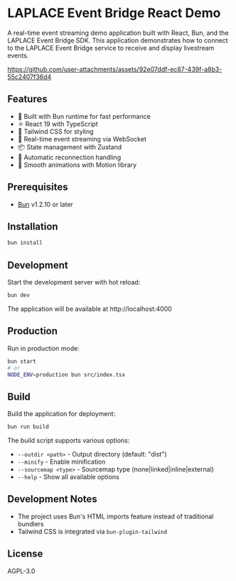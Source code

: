 # LAPLACE Event Bridge React Demo

A real-time event streaming demo application built with React, Bun, and the LAPLACE Event Bridge SDK. This application demonstrates how to connect to the LAPLACE Event Bridge service to receive and display livestream events.

https://github.com/user-attachments/assets/92e07ddf-ec87-439f-a8b3-55c2407f36d4

## Features

- 🚀 Built with Bun runtime for fast performance
- ⚛️ React 19 with TypeScript
- 🎨 Tailwind CSS for styling
- 🔄 Real-time event streaming via WebSocket
- 📦 State management with Zustand
- 🎯 Automatic reconnection handling
- 💫 Smooth animations with Motion library

## Prerequisites

- [Bun](https://bun.sh) v1.2.10 or later

## Installation

```bash
bun install
```

## Development

Start the development server with hot reload:

```bash
bun dev
```

The application will be available at http://localhost:4000

## Production

Run in production mode:

```bash
bun start
# or
NODE_ENV=production bun src/index.tsx
```

## Build

Build the application for deployment:

```bash
bun run build
```

The build script supports various options:

- `--outdir <path>` - Output directory (default: "dist")
- `--minify` - Enable minification
- `--sourcemap <type>` - Sourcemap type (none|linked|inline|external)
- `--help` - Show all available options

## Development Notes

- The project uses Bun's HTML imports feature instead of traditional bundlers
- Tailwind CSS is integrated via `bun-plugin-tailwind`

## License

AGPL-3.0
